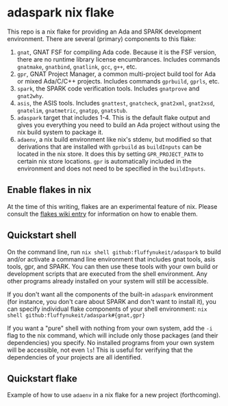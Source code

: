 # adaspark nix flake

This repo is a nix flake for providing an Ada and SPARK development environment.
There are several (primary) components to this flake:

1. `gnat`, GNAT FSF for compiling Ada code.  Because it is the FSF version, there are no
runtime library license encumbrances. Includes commands `gnatmake`, `gnatbind`, `gnatlink`, `gcc`,
`g++`, etc.
2. `gpr`, GNAT Project Manager, a common multi-project build tool for Ada or mixed 
Ada/C/C++ projects. Includes commands `gprbuild`, `gprls`, etc.
3. `spark`, the SPARK code verification tools. Includes `gnatprove` and `gnat2why`.
4. `asis`, the ASIS tools. Includes `gnattest`, `gnatcheck`, `gnat2xml`, `gnat2xsd`, `gnatelim`,
  `gnatmetric`, `gnatpp`, `gnatstub`.
5. `adaspark` target that includes 1-4.  This is the default flake output and gives you
everything you need to build an Ada project without using the nix build system to 
package it.
6. `adaenv`, a nix build environment like nix's stdenv, but modified so that derivations
that are installed with `gprbuild` as `buildInputs` can be located in the nix store.
It does this by setting `GPR_PROJECT_PATH` to certain nix store locations. `gpr` is 
automatically included in the environment and does not need to be specified in the
`buildInputs`.

## Enable flakes in nix
At the time of this writing, flakes are an experimental feature of nix.  Please consult
the [flakes wiki entry](https://nixos.wiki/wiki/Flakes) for information on how to enable
them.

## Quickstart shell

On the command line, run `nix shell github:fluffynukeit/adaspark` to build and/or activate
a command line environment that includes gnat tools, asis tools, gpr, and SPARK. You can
then use these tools with your own build or development scripts that are executed from
the shell environment.  Any other programs already installed on your system will still be 
accessible.

If you don't want all the components of the built-in `adaspark` environment (for instance,
you don't care about SPARK and don't want to install it), you can specify individual flake
components of your shell environment: `nix shell github:fluffynukeit/adaspark#{gnat,gpr}`

If you want a "pure" shell with nothing from your own system, add the `-i` flag to the 
nix command, which will include only those packages (and their dependencies) you specify.
No installed programs from your own system will be accessible, not even `ls`!
This is useful for verifying that the dependencies of your projects are all identified.

## Quickstart flake

Example of how to use `adaenv` in a nix flake for a new project (forthcoming).



